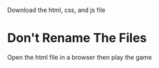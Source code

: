 Download the html, css, and js file
# Don't Rename The Files
Open the html file in a browser
then play the game
